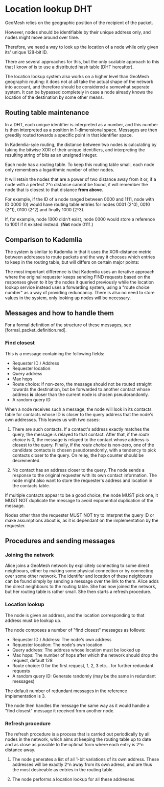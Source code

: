# Location lookup DHT

GeoMesh relies on the geographic position of the recipient of the packet.

However, nodes should be identifiable by their unique address only, and nodes might move around over time.

Therefore, we need a way to look up the location of a node while only given its' unique 128-bit ID.

There are several approaches for this, but the only scalable approach to this that I know of is to use a distributed
hash table (DHT hereafter). 

The location lookup system also works on a higher level than GeoMesh geographic routing: it does not at all take the actual
shape of the network into account, and therefore should be considered a somewhat seperate system. It can be bypassed completely
in case a node already knows the location of the destination by some other means.

## Routing table maintenance

In a DHT, each unique identifier is interpreted as a number, and this number is then interpreted as a position in
1-dimensional space. Messages are then greedily routed towards a specific point in that identifier space.

In Kademlia-syle routing, the distance between two nodes is calculating by taking the bitwise XOR of their unique
identifiers, and interpreting the resulting string of bits as an unsigned integer.

Each node has a routing table. To keep this routing table small, each node only remembers a logarithmic number
of other nodes.

It will retain the nodes that are a power of two distance away from it or, if a node with a perfect 2^n distance cannot
be found, it will remember the node that is closest to that distance **from above**.

For example, if the ID of a node ranged between 0000 and 1111, node with ID 0000 (0) would have routing table entries for
nodes 0001 (2^0), 0010 (2^1), 0100 (2^2) and finally 1000 (2^3).

If, for example, node 1000 didn't exist, node 0000 would store a reference to 1001 if it existed instead. (**Not**
 node 0111.)
 
## Comparison to Kademlia
 
The system is similar to Kademlia in that it uses the XOR-distance metric between addresses to route packets and the way
it chooses which entries to keep in the routing table, but will differs on certain major points:

The most important difference is that Kademlia uses an iterative approach where the original requester keeps sending FIND
requests based on the responses given to it by the nodes it queried previously while the location lookup service instead
uses a forwarding system, using a "route choice number" as a way of providing reduncancy. There is also no need to store
values in the system, only looking up nodes will be necessary.

## Messages and how to handle them

For a formal definition of the structure of these messages, see [formal_packet_definition.md].

### Find closest

This is a message containing the following fields:

* Requester ID / Address
* Requester location
* Query address
* Max hops
* Route choice: If non-zero, the message should not be routed straight towards the destination, but be forwarded to
                another contact whose address **is** closer than the current node is chosen pseudorandomly.
* A random query ID

When a node receives such a message, the node will look in its contacts table for contacts whose ID is closer to the query
address that the node's own addresses. This leaves us with two cases:

1. There are such contacts. If a contact's address exactly matches the query, the message is relayed to that contact.
   After that, if the *route choice* is 0, the message is relayed to the contact whose address is closest to the query.
   Finally, if the *route choice* is non-zero, one of the candidate contacts is chosen pseudorandomly, with a tendency
   to pick contacts closer to the query. On relay, the hop counter should be decremented.
   
2. No contact has an address closer to the query. The node sends a response to the original requester with its own
   contact information. The node might also want to store the requester's address and location in the contacts table.
   
If multiple contacts appear to be a good choice, the node MUST pick one, it MUST NOT duplicate the message to avoid
exponential duplication of the message.

Nodes other than the requester MUST NOT try to interpret the query ID or make assumptions about is, as it is dependant
on the implementation by the requester.

## Procedures and sending messages

### Joining the network

Alice joins a GeoMesh network by explicitely connecting to some direct neighbours, either by making some physical connection
or by connecting over some other network. The identifer and location of these neighbours can be found simply by sending
a message over the link to them. Alice adds the direct neighbours to the routing table. She has now joined the network,
but her routing table is rather small. She then starts a refresh procedure.

### Location lookup

The node is given an address, and the location corresponding to that address must be lookup up.

The node composes a number of "find closest" messages as follows:

* Requester ID / Address: The node's own address
* Requester location: The node's own location
* Query address: The address whose location must be looked up
* Max hops: The number of hops after which the network should drop the request, default 128
* Route choice: 0 for the first request, 1, 2, 3 etc... for further redundant requests
* A random query ID: Generate randomly (may be the same in redundant messages)

The default number of redundant messages in the reference implementation is 3.

The node then handles the message the same way as it would handle a "find closest" message it received from another node.

### Refresh procedure

The refresh procedure is a process that is carried out periodically by all nodes in the network, which aims at keeping
the routing table up to date and as close as possible to the optimal form where each entry is 2^n distance away.

1. The node generates a list of all 1-bit variations of its own address. These addresses will be exactly 2^n away from
   its own adress, and are thus the most desireable as entries in the routing table.
   
2. The node performs a location lookup for all these addresses.